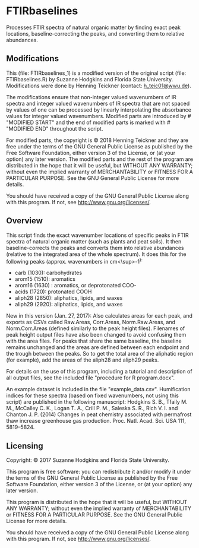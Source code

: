 # FTIRbaselines
Processes FTIR spectra of natural organic matter by finding exact peak locations, baseline-correcting the peaks, and converting them to relative abundances.

## Modifications
This (file: FTIRbaselines_1) is a modified version of the original script (file: FTIRbaselines.R) by Suzanne Hodgkins and Florida State University. Modifications were done by Henning Teickner (contact: h_teic01@wwu.de). 

The modifications ensure that non-integer valued wavenumbers of IR spectra and integer valued wavenumbers of IR spectra that are not spaced by values of one can be processed by linearly interpolating the absorbance values for integer valued wavenumbers. Modified parts are introduced by # "MODIFIED START" and the end of modified parts is marked with # "MODIFIED END" throughout the script. 

For modified parts, the copyright is © 2018 Henning Teickner and they are free under the terms of the GNU General Public License as published by the Free Software Foundation, either version 3 of the License, or (at your option) any later version. The modified parts and the rest of the program are distributed in the hope that it will be useful, but WITHOUT ANY WARRANTY; without even the implied warranty of MERCHANTABILITY or FITNESS FOR A PARTICULAR PURPOSE. See the GNU General Public License for more details.

You should have received a copy of the GNU General Public License along with this program. If not, see <http://www.gnu.org/licenses/>.

## Overview

This script finds the exact wavenumber locations of specific peaks in FTIR spectra of natural organic matter (such as plants and peat soils). It then baseline-corrects the peaks and converts them into relative abundances (relative to the integrated area of the whole spectrum). It does this for the following peaks (approx. wavenumbers in cm<\sup>-1<sup>):

- carb (1030): carbohydrates
- arom15 (1510): aromatics
- arom16 (1630) : aromatics, or deprotonated COO-
- acids (1720): protonated COOH
- aliph28 (2850): aliphatics, lipids, and waxes
- aliph29 (2920): aliphatics, lipids, and waxes

New in this version (Jan. 27, 2017): Also calculates areas for each peak, and exports as CSVs called Raw.Areas, Corr.Areas, Norm.Raw.Areas, and Norm.Corr.Areas (defined similarly to the peak height files). Filenames of peak height output files have also been changed to avoid confusing them with the area files. For peaks that share the same baseline, the baseline remains unchanged and the areas are defined between each endpoint and the trough between the peaks. So to get the total area of the aliphatic region (for example), add the areas of the aliph28 and aliph29 peaks.

For details on the use of this program, including a tutorial and description of all output files, see the included file "procedure for R program.docx".

An example dataset is included in the file "example_data.csv". Humification indices for these spectra (based on fixed wavenumbers, not using this script) are published in the following manuscript:
Hodgkins S. B., Tfaily M. M., McCalley C. K., Logan T. A., Crill P. M., Saleska S. R., Rich V. I. and Chanton J. P. (2014) Changes in peat chemistry associated with permafrost thaw increase greenhouse gas production. Proc. Natl. Acad. Sci. USA 111, 5819–5824.

## Licensing

Copyright: © 2017 Suzanne Hodgkins and Florida State University.

This program is free software: you can redistribute it and/or modify it under the terms of the GNU General Public License as published by the Free Software Foundation, either version 3 of the License, or (at your option) any later version.

This program is distributed in the hope that it will be useful, but WITHOUT ANY WARRANTY; without even the implied warranty of MERCHANTABILITY or FITNESS FOR A PARTICULAR PURPOSE.  See the GNU General Public License for more details.

You should have received a copy of the GNU General Public License along with this program.  If not, see <http://www.gnu.org/licenses/>.
